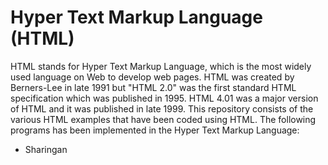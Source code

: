 # Hyper Text Markup Language (HTML)

HTML stands for Hyper Text Markup Language, which is the most widely used language on Web to develop web pages. 
HTML was created by Berners-Lee in late 1991 but "HTML 2.0" was the first standard HTML specification which was
published in 1995. HTML 4.01 was a major version of HTML and it was published in late 1999.  This repository consists of the various 
HTML examples that have been coded using HTML. The following programs has been implemented in the Hyper Text Markup Language: 

- Sharingan
